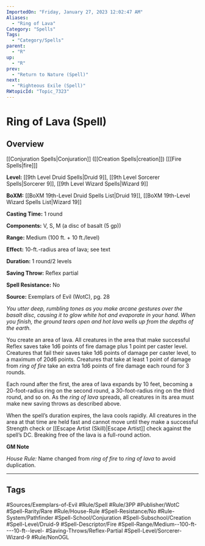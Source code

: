 ```yaml
---
ImportedOn: "Friday, January 27, 2023 12:02:47 AM"
Aliases:
  - "Ring of Lava"
Category: "Spells"
Tags:
  - "Category/Spells"
parent:
  - "R"
up:
  - "R"
prev:
  - "Return to Nature (Spell)"
next:
  - "Righteous Exile (Spell)"
RWtopicId: "Topic_7323"
---
```

# Ring of Lava (Spell)
## Overview
[[Conjuration Spells|Conjuration]] ([[Creation Spells|creation]]) \[[[Fire Spells|fire]]]

**Level:** [[9th Level Druid Spells|Druid 9]], [[9th Level Sorcerer Spells|Sorcerer 9]], [[9th Level Wizard Spells|Wizard 9]]

**BoXM:** [[BoXM 19th-Level Druid Spells List|Druid 19]], [[BoXM 19th-Level Wizard Spells List|Wizard 19]]

**Casting Time:** 1 round

**Components:** V, S, M (a disc of basalt (5 gp))

**Range:** Medium (100 ft. + 10 ft./level)

**Effect:** 10-ft.-radius area of lava; see text

**Duration:** 1 round/2 levels

**Saving Throw:** Reflex partial

**Spell Resistance:** No

**Source:** Exemplars of Evil (WotC)­, pg. 28

*You utter deep, rumbling tones as you make arcane gestures over the basalt disc, causing it to glow white hot and evaporate in your hand. When you finish, the ground tears open and hot lava wells up from the depths of the earth.*

You create an area of lava. All creatures in the area that make successful Reflex saves take 1d6 points of fire damage plus 1 point per caster level. Creatures that fail their saves take 1d6 points of damage per caster level, to a maximum of 20d6 points. Creatures that take at least 1 point of damage from *ring of fire* take an extra 1d6 points of fire damage each round for 3 rounds.

Each round after the first, the area of lava expands by 10 feet, becoming a 20-foot-radius ring on the second round, a 30-foot-radius ring on the third round, and so on. As the *ring of lava* spreads, all creatures in its area must make new saving throws as described above.

When the spell’s duration expires, the lava cools rapidly. All creatures in the area at that time are held fast and cannot move until they make a successful Strength check or [[Escape Artist (Skill)|Escape Artist]] check against the spell’s DC. Breaking free of the lava is a full-round action.

**GM Note**

*House Rule:* Name changed from *ring of fire* to *ring of lava* to avoid duplication.


---
## Tags
#Sources/Exemplars-of-Evil #Rule/Spell #Rule/3PP #Publisher/WotC #Spell-Rarity/Rare #Rule/House-Rule #Spell-Resistance/No #Rule-System/Pathfinder #Spell-School/Conjuration #Spell-Subschool/Creation #Spell-Level/Druid-9 #Spell-Descriptor/Fire #Spell-Range/Medium--100-ft----10-ft--level- #Saving-Throws/Reflex-Partial #Spell-Level/Sorcerer-Wizard-9 #Rule/NonOGL

